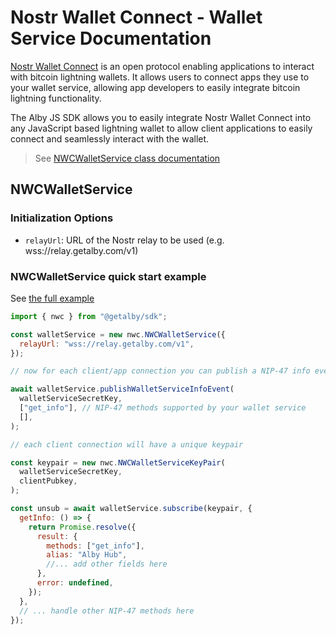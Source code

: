# Nostr Wallet Connect - Wallet Service Documentation

[Nostr Wallet Connect](https://nwc.dev) is an open protocol enabling applications to interact with bitcoin lightning wallets. It allows users to connect apps they use to your wallet service, allowing app developers to easily integrate bitcoin lightning functionality.

The Alby JS SDK allows you to easily integrate Nostr Wallet Connect into any JavaScript based lightning wallet to allow client applications to easily connect and seamlessly interact with the wallet.

> See [NWCWalletService class documentation](https://getalby.github.io/js-sdk/classes/nwc.NWCWalletService.html)

## NWCWalletService

### Initialization Options

- `relayUrl`: URL of the Nostr relay to be used (e.g. wss://relay.getalby.com/v1)

### NWCWalletService quick start example

See [the full example](/examples/nwc/wallet-service/example.js)

```js
import { nwc } from "@getalby/sdk";

const walletService = new nwc.NWCWalletService({
  relayUrl: "wss://relay.getalby.com/v1",
});

// now for each client/app connection you can publish a NIP-47 info event and subscribe to requests

await walletService.publishWalletServiceInfoEvent(
  walletServiceSecretKey,
  ["get_info"], // NIP-47 methods supported by your wallet service
  [],
);

// each client connection will have a unique keypair

const keypair = new nwc.NWCWalletServiceKeyPair(
  walletServiceSecretKey,
  clientPubkey,
);

const unsub = await walletService.subscribe(keypair, {
  getInfo: () => {
    return Promise.resolve({
      result: {
        methods: ["get_info"],
        alias: "Alby Hub",
        //... add other fields here
      },
      error: undefined,
    });
  },
  // ... handle other NIP-47 methods here
});
```
